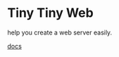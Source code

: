 # Tiny Tiny Web
help you create a web server easily.

[docs](https://duoduo70.github.io/Tiny-Tiny-Web/)